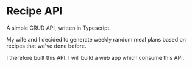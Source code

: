 # Recipe API

A simple CRUD API, written in Typescript.

My wife and I decided to generate weekly random meal plans based on recipes that we've done before.

I therefore built this API. I will build a web app which consume this API.